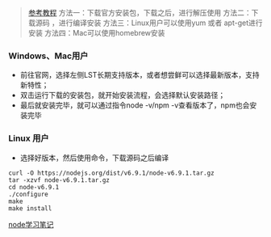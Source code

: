 > [参考教程](https://github.com/nswbmw/N-blog/blob/master/book/1.1%20Node.js%20%E7%9A%84%E5%AE%89%E8%A3%85%E4%B8%8E%E4%BD%BF%E7%94%A8.md)
> 方法一：下载官方安装包，下载之后，进行解压使用
> 方法二：下载源码 ，进行编译安装
> 方法三：Linux用户可以使用yum 或者 apt-get进行安装
> 方法四：Mac可以使用homebrew安装

### Windows、Mac用户
- 前往官网，选择左侧LST长期支持版本，或者想尝鲜可以选择最新版本，支持新特性；
- 双击运行下载的安装包，就开始安装流程，会选择默认安装路径；
- 最后就安装完毕，就可以通过指令node -v/npm -v查看版本了，npm也会安装完毕

### Linux 用户
- 选择好版本，然后使用命令，下载源码之后编译
```text
curl -O https://nodejs.org/dist/v6.9.1/node-v6.9.1.tar.gz
tar -xzvf node-v6.9.1.tar.gz
cd node-v6.9.1
./configure
make
make install
```


[node学习笔记](https://github.com/chyingp/nodejs-learning-guide)